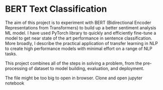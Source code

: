 # BERT Text Classification

The aim of this project is to experiment with BERT (Bidirectional Encoder Representations from Transformers) to build up a better sentiment analysis ML model. I have used PyTorch library to quickly and efficiently fine-tune a model to get near state of the art performance in sentence classification. More broadly, I describe the practical application of transfer learning in NLP to create high performance models with minimal effort on a range of NLP tasks.

This project combines all of the steps in solving a problem, from the pre-processing of dataset to model building, evaluation, and deployment. 

The file might be too big to open in browser. Clone and open jupyter notebook


